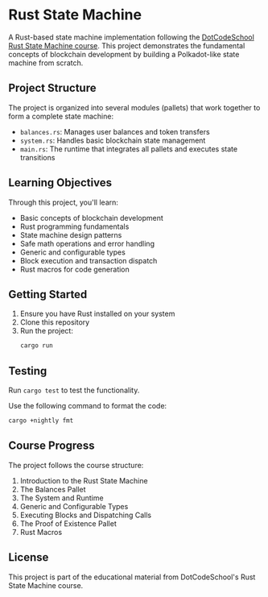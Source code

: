 # Rust State Machine

A Rust-based state machine implementation following the [DotCodeSchool Rust State Machine course](https://dotcodeschool.com/courses/rust-state-machine). This project demonstrates the fundamental concepts of blockchain development by building a Polkadot-like state machine from scratch.

## Project Structure

The project is organized into several modules (pallets) that work together to form a complete state machine:

- `balances.rs`: Manages user balances and token transfers
- `system.rs`: Handles basic blockchain state management
- `main.rs`: The runtime that integrates all pallets and executes state transitions

## Learning Objectives

Through this project, you'll learn:

- Basic concepts of blockchain development
- Rust programming fundamentals
- State machine design patterns
- Safe math operations and error handling
- Generic and configurable types
- Block execution and transaction dispatch
- Rust macros for code generation

## Getting Started

1. Ensure you have Rust installed on your system
2. Clone this repository
3. Run the project:
   ```bash
   cargo run
   ```

## Testing

Run `cargo test` to test the functionality.

Use the following command to format the code:

```bash
cargo +nightly fmt
```

## Course Progress

The project follows the course structure:

1. Introduction to the Rust State Machine
2. The Balances Pallet
3. The System and Runtime
4. Generic and Configurable Types
5. Executing Blocks and Dispatching Calls
6. The Proof of Existence Pallet
7. Rust Macros

## License

This project is part of the educational material from DotCodeSchool's Rust State Machine course.
